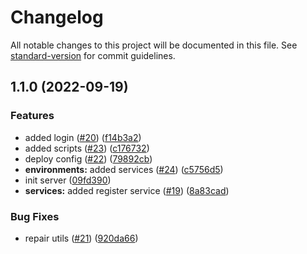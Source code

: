 # Changelog

All notable changes to this project will be documented in this file. See [standard-version](https://github.com/conventional-changelog/standard-version) for commit guidelines.

## 1.1.0 (2022-09-19)


### Features

* added login ([#20](https://github.com/Carlitos-madrigal83/back-trips/issues/20)) ([f14b3a2](https://github.com/Carlitos-madrigal83/back-trips/commit/f14b3a2fd46cfd159cab5e6bf5a6fae089bb11e6))
* added scripts ([#23](https://github.com/Carlitos-madrigal83/back-trips/issues/23)) ([c176732](https://github.com/Carlitos-madrigal83/back-trips/commit/c1767327be7d6580ef686eb7b3985ff58f142d59))
* deploy config ([#22](https://github.com/Carlitos-madrigal83/back-trips/issues/22)) ([79892cb](https://github.com/Carlitos-madrigal83/back-trips/commit/79892cb939ca98dcdf0193d0b81c2c45d60409c1))
* **environments:** added services ([#24](https://github.com/Carlitos-madrigal83/back-trips/issues/24)) ([c5756d5](https://github.com/Carlitos-madrigal83/back-trips/commit/c5756d51d92a10cb9df945867360842ed2ee9fd1))
* init server ([09fd390](https://github.com/Carlitos-madrigal83/back-trips/commit/09fd3908022912d6d53ad7eb725289920c0e9794))
* **services:** added register service  ([#19](https://github.com/Carlitos-madrigal83/back-trips/issues/19)) ([8a83cad](https://github.com/Carlitos-madrigal83/back-trips/commit/8a83cad383813ab59dc970de6d9ff177b9c7c6c9))


### Bug Fixes

* repair utils ([#21](https://github.com/Carlitos-madrigal83/back-trips/issues/21)) ([920da66](https://github.com/Carlitos-madrigal83/back-trips/commit/920da6600e2bf7584767e692914b658ba236047d))
